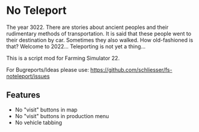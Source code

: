 # No Teleport

The year 3022. There are stories about ancient peoples and their rudimentary methods of transportation. It is said that these people went to their destination by car. Sometimes they also walked. How old-fashioned is that?
Welcome to 2022... Teleporting is not yet a thing...


This is a script mod for Farming Simulator 22.

For Bugreports/Ideas please use: https://github.com/schliesser/fs-noteleport/issues

## Features

- No "visit" buttons in map
- No "visit" buttons in production menu
- No vehicle tabbing